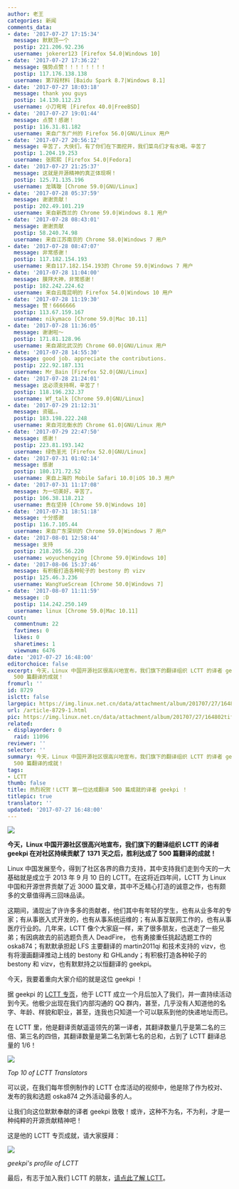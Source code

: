 ```yaml
---
author: 老王
categories: 新闻
comments_data:
- date: '2017-07-27 17:15:34'
  message: 默默顶一个
  postip: 221.206.92.236
  username: jokerer123 [Firefox 54.0|Windows 10]
- date: '2017-07-27 17:36:22'
  message: 强势点赞！！！！！！！！
  postip: 117.176.138.138
  username: 第7段材料 [Baidu Spark 8.7|Windows 8.1]
- date: '2017-07-27 18:03:18'
  message: thank you guys
  postip: 14.130.112.23
  username: 小刀弯弯 [Firefox 40.0|FreeBSD]
- date: '2017-07-27 19:01:44'
  message: 点赞！感谢！
  postip: 116.31.81.182
  username: 来自广东广州的 Firefox 56.0|GNU/Linux 用户
- date: '2017-07-27 20:56:12'
  message: 辛苦了，大侠们，有了你们在下面挖井，我们菜鸟们才有水喝。辛苦了
  postip: 1.204.19.253
  username: 张熙熙 [Firefox 54.0|Fedora]
- date: '2017-07-27 21:25:37'
  message: 这就是开源精神的真正体现啊！
  postip: 125.71.135.196
  username: 龙瑀璇 [Chrome 59.0|GNU/Linux]
- date: '2017-07-28 05:37:59'
  message: 谢谢贡献！
  postip: 202.49.101.219
  username: 来自新西兰的 Chrome 59.0|Windows 8.1 用户
- date: '2017-07-28 08:43:01'
  message: 谢谢贡献
  postip: 58.240.74.98
  username: 来自江苏南京的 Chrome 58.0|Windows 7 用户
- date: '2017-07-28 08:47:07'
  message: 非常感谢！
  postip: 117.182.154.193
  username: 来自117.182.154.193的 Chrome 59.0|Windows 7 用户
- date: '2017-07-28 11:04:00'
  message: 膜拜大神，非常感谢！
  postip: 182.242.224.62
  username: 来自云南昆明的 Firefox 54.0|Windows 10 用户
- date: '2017-07-28 11:19:30'
  message: 赞！6666666
  postip: 113.67.159.167
  username: nikymaco [Chrome 59.0|Mac 10.11]
- date: '2017-07-28 11:36:05'
  message: 谢谢啦～
  postip: 171.81.128.96
  username: 来自湖北武汉的 Chrome 60.0|GNU/Linux 用户
- date: '2017-07-28 14:55:30'
  message: good job. appreciate the contributions.
  postip: 222.92.187.131
  username: Mr_Bain [Firefox 52.0|GNU/Linux]
- date: '2017-07-28 21:24:01'
  message: 这必须支持啊，辛苦了！
  postip: 118.196.232.37
  username: Wf_talk [Chrome 59.0|GNU/Linux]
- date: '2017-07-29 21:12:31'
  message: 资磁。。
  postip: 183.198.222.248
  username: 来自河北衡水的 Chrome 61.0|GNU/Linux 用户
- date: '2017-07-29 22:47:50'
  message: 感谢！
  postip: 223.81.193.142
  username: 绿色圣光 [Firefox 52.0|GNU/Linux]
- date: '2017-07-31 01:02:14'
  message: 感谢
  postip: 180.171.72.52
  username: 来自上海的 Mobile Safari 10.0|iOS 10.3 用户
- date: '2017-07-31 11:17:08'
  message: 为一切美好，辛苦了。
  postip: 106.38.118.212
  username: 贵在坚持 [Chrome 59.0|Windows 10]
- date: '2017-07-31 18:51:18'
  message: 十分感谢
  postip: 116.7.105.44
  username: 来自广东深圳的 Chrome 59.0|Windows 7 用户
- date: '2017-08-01 12:58:44'
  message: 支持
  postip: 218.205.56.220
  username: woyuchengying [Chrome 59.0|Windows 10]
- date: '2017-08-06 15:37:46'
  message: 有积极打造各种轮子的 bestony 的 vizv
  postip: 125.46.3.236
  username: WangYueScream [Chrome 50.0|Windows 7]
- date: '2017-08-07 11:11:59'
  message: :D
  postip: 114.242.250.149
  username: linux [Chrome 59.0|Mac 10.11]
count:
  commentnum: 22
  favtimes: 0
  likes: 0
  sharetimes: 1
  viewnum: 6476
date: '2017-07-27 16:48:00'
editorchoice: false
excerpt: 今天，Linux 中国开源社区很高兴地宣布，我们旗下的翻译组织 LCTT 的译者 geekpi 在对社区持续贡献了 1371 天之后，胜利达成了
  500 篇翻译的成就！
fromurl: ''
id: 8729
islctt: false
largepic: https://img.linux.net.cn/data/attachment/album/201707/27/164802tifmlruifdad77wu.jpg
url: /article-8729-1.html
pic: https://img.linux.net.cn/data/attachment/album/201707/27/164802tifmlruifdad77wu.jpg.thumb.jpg
related:
- displayorder: 0
  raid: 11096
reviewer: ''
selector: ''
summary: 今天，Linux 中国开源社区很高兴地宣布，我们旗下的翻译组织 LCTT 的译者 geekpi 在对社区持续贡献了 1371 天之后，胜利达成了
  500 篇翻译的成就！
tags:
- LCTT
thumb: false
title: 热烈祝贺！LCTT 第一位达成翻译 500 篇成就的译者 geekpi ！
titlepic: true
translator: ''
updated: '2017-07-27 16:48:00'
---
```


![](https://img.linux.net.cn/data/attachment/album/201707/27/164802tifmlruifdad77wu.jpg)


**今天，Linux 中国开源社区很高兴地宣布，我们旗下的翻译组织 LCTT 的译者 geekpi 在对社区持续贡献了 1371 天之后，胜利达成了 500 篇翻译的成就！**


Linux 中国发展至今，得到了社区各界的鼎力支持，其中支持我们走到今天的一大基础就是成立于 2013 年 9 月 10 日的 LCTT。在这将近四年间，LCTT 为 Linux 中国和开源世界贡献了近 3000 篇文章，其中不乏精心打造的诚意之作，也有颇多的文章值得再三回味品读。 


这期间，涌现出了许许多多的贡献者，他们其中有年轻的学生，也有从业多年的专家；有从事嵌入式开发的，也有从事系统运维的；有从事互联网工作的，也有从事医疗行业的。几年来，LCTT 像个大家庭一样，来了很多朋友，也送走了一些兄弟；有因病故去的前选题负责人 DeadFire， 也有勇接重任挑起选题工作的 oska874；有默默承担起 LFS 主要翻译的 martin2011qi 和技术支持的 vizv，也有将漫画翻译推动上线的 bestony 和 GHLandy；有积极打造各种轮子的 bestony 和 vizv，也有默默持之以恒翻译的 geekpi。


今天，我要着重向大家介绍的就是这位 geekpi ！


据 geekpi 的 [LCTT 专页](https://linux.cn/lctt/geekpi)，他于 LCTT 成立一个月后加入了我们，并一直持续活动到今天。他极少出现在我们内部沟通的 QQ 群内，甚至，几乎没有人知道他的名字、年龄、样貌和职业，甚至，连我也只知道一个可以联系到他的快递地址而已。


在 LCTT 里，他是翻译贡献遥遥领先的第一译者，其翻译数量几乎是第二名的三倍、第三名的四倍，其翻译数量是第二名到第七名的总和，占到了 LCTT 翻译总量的 1/6！


![](https://img.linux.net.cn/data/attachment/album/201707/27/164415blqkkltm042v0imv.jpg)


*Top 10 of LCTT Translators*


可以说，在我们每年惯例制作的 LCTT 仓库活动的视频中，他是除了作为校对、发布的我和选题 oska874 之外活动最多的人。


让我们向这位默默奉献的译者 geekpi 致敬！或许，这种不为名，不为利，才是一种纯粹的开源贡献精神吧！


这是他的 LCTT 专页成就，请大家膜拜：


![](https://img.linux.net.cn/data/attachment/album/201707/27/164449gzq68jzqu226hzzh.jpg)


*geekpi's profile of LCTT*


最后，有志于加入我们 LCTT 的朋友，[请点此了解 LCTT](https://linux.cn/lctt/)。